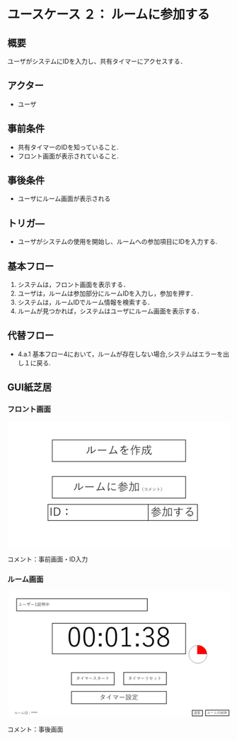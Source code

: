 
# ユースケース ２： ルームに参加する

## 概要
ユーザがシステムにIDを入力し、共有タイマーにアクセスする．


## アクター
- ユーザ

## 事前条件
- 共有タイマーのIDを知っていること.
- フロント画面が表示されていること.

## 事後条件
- ユーザにルーム画面が表示される


## トリガ―
- ユーザがシステムの使用を開始し、ルームへの参加項目にIDを入力する.

## 基本フロー
1. システムは，フロント画面を表示する．
2. ユーザは，ルームは参加部分にルームIDを入力し，参加を押す．
3. システムは，ルームIDでルーム情報を検索する．
4. ルームが見つかれば，システムはユーザにルーム画面を表示する．


## 代替フロー
- 4.a.1  基本フロー4において，ルームが存在しない場合,システムはエラーを出し１に戻る.



## GUI紙芝居
### フロント画面
<img src="./image/lobby.png">


コメント：事前画面・ID入力

### ルーム画面
<img src="./image/room_img.png">

コメント：事後画面

